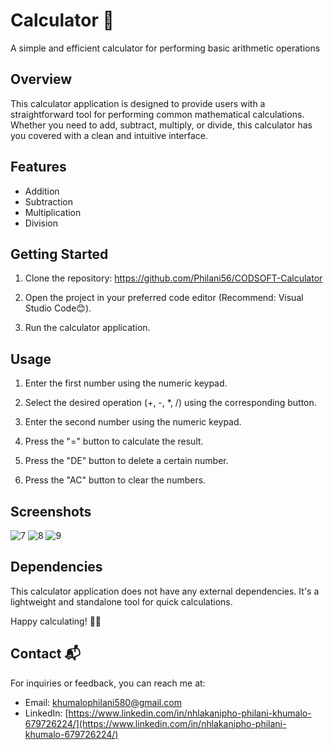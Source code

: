 # Calculator 🧮
A simple and efficient calculator for performing basic arithmetic operations

## Overview
This calculator application is designed to provide users with a straightforward tool for performing common mathematical calculations. 
Whether you need to add, subtract, multiply, or divide, this calculator has you covered with a clean and intuitive interface.

## Features
* Addition
* Subtraction
* Multiplication
* Division

## Getting Started

1. Clone the repository:
https://github.com/Philani56/CODSOFT-Calculator

2. Open the project in your preferred code editor (Recommend: Visual Studio Code😊).

3. Run the calculator application.

## Usage

1. Enter the first number using the numeric keypad.
   
2. Select the desired operation (+, -, *, /) using the corresponding button.
   
3. Enter the second number using the numeric keypad.
   
4. Press the "=" button to calculate the result.

5. Press the "DE" button to delete a certain number.

6. Press the "AC" button to clear the numbers.

## Screenshots

![7](https://github.com/Philani56/CODSOFT-Calculator/assets/101722952/8f9de970-c3ad-4bf1-afa7-4400590927af)
![8](https://github.com/Philani56/CODSOFT-Calculator/assets/101722952/ef54f9f7-c945-4830-b54f-ee520dc617f0)
![9](https://github.com/Philani56/CODSOFT-Calculator/assets/101722952/5a898a3d-2d3a-4239-9379-a91a2a08bf28)

## Dependencies

This calculator application does not have any external dependencies. It's a lightweight and standalone 
tool for quick calculations.

Happy calculating! 🧮🌟

## Contact 📬

For inquiries or feedback, you can reach me at:

- Email: [khumalophilani580@gmail.com](mailto:your.email@example.com)
- LinkedIn: [https://www.linkedin.com/in/nhlakanipho-philani-khumalo-679726224/](https://www.linkedin.com/in/nhlakanipho-philani-khumalo-679726224/)
